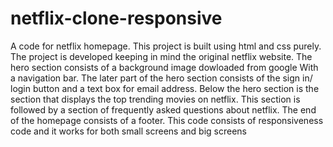 # netflix-clone-responsive
A code for netflix homepage. 
This project is built using html and css purely. 
The project is developed keeping in mind the original netflix website. 
The hero section consists of a background image dowloaded from google With a navigation bar. 
The later part of the hero section consists of the sign in/ login button and a text box for email address. 
Below the hero section is the section that displays the top trending movies on netflix. This section is followed by a section of frequently asked questions about netflix. 
The end of the homepage consists of a footer.
This code consists of responsiveness code and it works for both small screens and big screens
